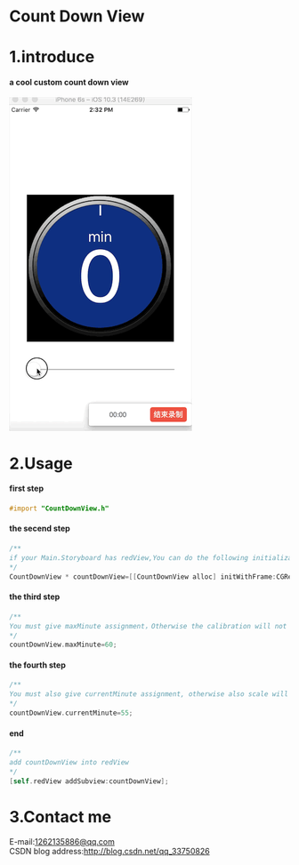 Count Down View
====
# 1.introduce
#### a cool custom count down view<br>
![null](https://github.com/WTCool666/countDownView/blob/master/video.gif)<br>

# 2.Usage 
#### first step
```Objective-C
#import "CountDownView.h"
```

#### the secend step
```Objective-C
/**
if your Main.Storyboard has redView,You can do the following initialization
*/
CountDownView * countDownView=[[CountDownView alloc] initWithFrame:CGRectMake(0, 0, self.redView.bounds.size.width, self.redView.bounds.size.height)];
```

#### the third step
```Objective-C
/**
You must give maxMinute assignment，Otherwise the calibration will not display
*/
countDownView.maxMinute=60;
```

#### the fourth step
```Objective-C
/**
You must also give currentMinute assignment, otherwise also scale will not display
*/
countDownView.currentMinute=55;
```

#### end
```Objective-C
/**
add countDownView into redView
*/
[self.redView addSubview:countDownView];
```
# 3.Contact me
E-mail:1262135886@qq.com<br>
CSDN blog address:http://blog.csdn.net/qq_33750826
 
